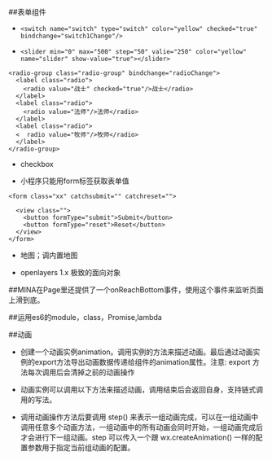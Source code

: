 ##表单组件

- `<switch name="switch" type="switch" color="yellow" checked="true" bindchange="switch1Change"/>`

- `<slider min="0" max="500" step="50" valie="250" color="yellow" name="slider" show-value="true"></slider>`


```
<radio-group class="radio-group" bindchange="radioChange">
  <label class="radio">
    <radio value="战士" checked="true"/>战士</radio>
  </label>
  <label class="radio">
    <radio value="法师"/>法师</radio>
  </label>
  <label class="radio">
  <  radio value="牧师"/>牧师</radio>
  </label>
</radio-group>
```

- checkbox

- 小程序只能用form标签获取表单值

```
<form class="xx" catchsubmit="" catchreset="">

  <view class="">
    <button formType="submit">Submit</button>
    <button formType="reset">Reset</button>
  </view>
</form>
```


- 地图；调内置地图


- openlayers 1.x 极致的面向对象




##MINA在Page里还提供了一个onReachBottom事件，使用这个事件来监听页面上滑到底。



##运用es6的module，class，Promise,lambda 




##动画

- 创建一个动画实例animation。调用实例的方法来描述动画。最后通过动画实例的export方法导出动画数据传递给组件的animation属性。注意: export 方法每次调用后会清掉之前的动画操作

- 动画实例可以调用以下方法来描述动画，调用结束后会返回自身，支持链式调用的写法。

- 调用动画操作方法后要调用 step() 来表示一组动画完成，可以在一组动画中调用任意多个动画方法，一组动画中的所有动画会同时开始，一组动画完成后才会进行下一组动画。step 可以传入一个跟 wx.createAnimation() 一样的配置参数用于指定当前组动画的配置。